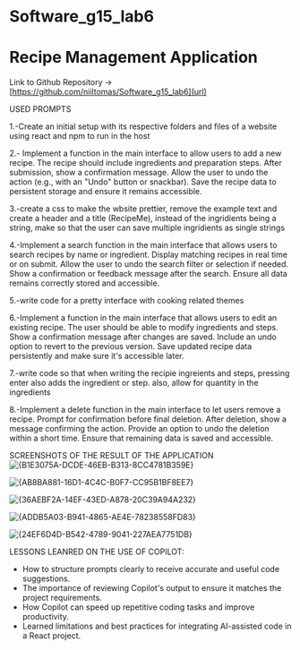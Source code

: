 # Software_g15_lab6

# Recipe Management Application

Link to Github Repository -> [https://github.com/niiltomas/Software_g15_lab6](url)

USED PROMPTS

1.-Create an initial setup with its respective folders and files of a website using react and npm to run in the host

2.- Implement a function in the main interface to allow users to add a new recipe.
The recipe should include ingredients and preparation steps.
After submission, show a confirmation message.
Allow the user to undo the action (e.g., with an "Undo" button or snackbar).
 Save the recipe data to persistent storage and ensure it remains accessible.

3.-create a css to make the wbsite prettier, remove the example text and create a header and a title (RecipeMe), instead of the ingridients being a string, make so that the user can save multiple ingridients as single strings


4.-Implement a search function in the main interface that allows users to search recipes
by name or ingredient. Display matching recipes in real time or on submit.
Allow the user to undo the search filter or selection if needed.
Show a confirmation or feedback message after the search.
Ensure all data remains correctly stored and accessible.

5.-write code for a pretty interface with cooking related themes

6.-Implement a function in the main interface that allows users to edit an existing recipe.
 The user should be able to modify ingredients and steps.
Show a confirmation message after changes are saved.
Include an undo option to revert to the previous version.
 Save updated recipe data persistently and make sure it's accessible later.

7.-write code so that when writing the recipie ingreients and steps, pressing enter also adds the ingredient or step. also, allow for quantity in the ingredients


8.-Implement a delete function in the main interface to let users remove a recipe.
 Prompt for confirmation before final deletion.
 After deletion, show a message confirming the action.
 Provide an option to undo the deletion within a short time.
 Ensure that remaining data is saved and accessible.




SCREENSHOTS OF THE RESULT OF THE APPLICATION
![{B1E3075A-DCDE-46EB-B313-8CC4781B359E}](https://github.com/user-attachments/assets/4e936d54-9cca-4c90-bfe1-85b9eb233ffb)

![{AB8BA881-16D1-4C4C-B0F7-CC95B1BF8EE7}](https://github.com/user-attachments/assets/0014f5eb-7db7-469b-84ce-40a6cdda6ad6)

![{36AEBF2A-14EF-43ED-A878-20C39A94A232}](https://github.com/user-attachments/assets/1058b2de-803c-4c2c-a2f9-77a7d6fbde6c)

![{ADDB5A03-B941-4865-AE4E-78238558FD83}](https://github.com/user-attachments/assets/50c85ea5-4751-4b37-841a-45f35f0d82ce)

![{24EF6D4D-B542-4789-9041-227AEA7751DB}](https://github.com/user-attachments/assets/3ed8bc43-a3a2-4178-830e-10e8cda14487)


LESSONS LEANRED ON THE USE OF COPILOT:
- How to structure prompts clearly to receive accurate and useful code suggestions.
- The importance of reviewing Copilot's output to ensure it matches the project requirements.
- How Copilot can speed up repetitive coding tasks and improve productivity.
- Learned limitations and best practices for integrating AI-assisted code in a React project.




